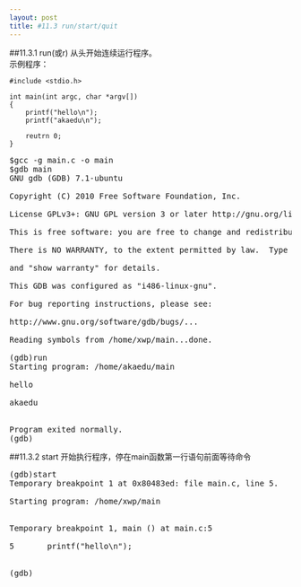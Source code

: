 ```yaml
---
layout: post
title: #11.3 run/start/quit 
---
```

##11.3.1 run(或r)
从头开始连续运行程序。<br>
示例程序：

	#include <stdio.h>

	int main(int argc, char *argv[])
	{
		printf("hello\n");
		printf("akaedu\n");

		reutrn 0;
	}
<pre class='terminal bootcamp'>
<span class='codeline'>$gcc -g main.c -o main</span>
<span class='codeline'>$gdb main</span>
<span class='bash-output'>GNU gdb (GDB) 7.1-ubuntu<br>
Copyright (C) 2010 Free Software Foundation, Inc.<br>
License GPLv3+: GNU GPL version 3 or later http://gnu.org/licenses/gpl.html<br>
This is free software: you are free to change and redistribute it.<br>
There is NO WARRANTY, to the extent permitted by law.  Type "show copying"<br>
and "show warranty" for details.<br>
This GDB was configured as "i486-linux-gnu".<br>
For bug reporting instructions, please see:<br>
http://www.gnu.org/software/gdb/bugs/...<br>
Reading symbols from /home/xwp/main...done.
</span>
<span class='codeline'>(gdb)run</span>
<span class='bash-output'>Starting program: /home/akaedu/main<br> 
hello<br> 
akaedu<br><br>
Program exited normally.</span>
<span class='codeline'>(gdb)</span>
</pre>
##11.3.2 start
开始执行程序，停在main函数第一行语句前面等待命令
<pre class='terminal bootcamp'>
<span class='codeline'>(gdb)start</span>
<span class='bash-output'>Temporary breakpoint 1 at 0x80483ed: file main.c, line 5.<br>
Starting program: /home/xwp/main <br><br>
Temporary breakpoint 1, main () at main.c:5<br>
5		printf("hello\n");<br>
</span>
<span class='codeline'>(gdb)</span>
</pre>

